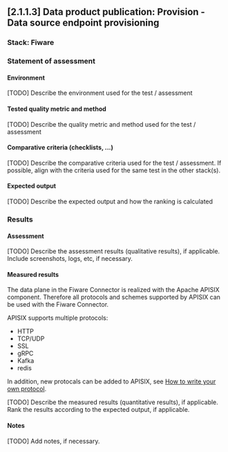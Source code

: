 ## [2.1.1.3] Data product publication: Provision - Data source endpoint provisioning
### Stack: Fiware

### Statement of assessment
#### Environment
[TODO] Describe the environment used for the test / assessment

#### Tested quality metric and method
[TODO] Describe the quality metric and method used for the test / assessment

#### Comparative criteria (checklists, ...)
[TODO] Describe the comparative criteria used for the test / assessment. If possible, align with the criteria used for the same test in the other stack(s).

#### Expected output
[TODO] Describe the expected output and how the ranking is calculated

### Results
#### Assessment
[TODO] Describe the assessment results (qualitative results), if applicable. Include screenshots, logs, etc, if necessary.

#### Measured results

The data plane in the Fiware Connector is realized with the Apache APISIX component. Therefore all protocols and schemes supported by APISIX can be used with the Fiware Connector.

APISIX supports multiple protocols:
- HTTP
- TCP/UDP
- SSL
- gRPC
- Kafka
- redis


In addition, new protocals can be added to APISIX, see [How to write your own protocol](https://apisix.apache.org/docs/apisix/xrpc/#how-to-write-your-own-protocol).

[TODO] Describe the measured results (quantitative results), if applicable. Rank the results according to the expected output, if applicable.

#### Notes
[TODO] Add notes, if necessary.

